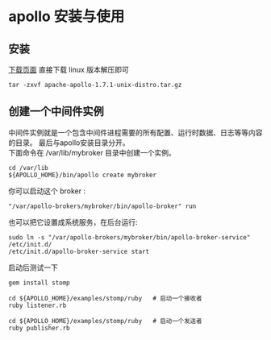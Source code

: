 # apollo 安装与使用

## 安装
[下载页面][1] 直接下载 linux 版本解压即可

	tar -zxvf apache-apollo-1.7.1-unix-distro.tar.gz

## 创建一个中间件实例

中间件实例就是一个包含中间件进程需要的所有配置、运行时数据、日志等等内容的目录。 最后与apollo安装目录分开。  
下面命令在  /var/lib/mybroker 目录中创建一个实例。

	cd /var/lib
	${APOLLO_HOME}/bin/apollo create mybroker

你可以启动这个 broker :

    "/var/apollo-brokers/mybroker/bin/apollo-broker" run

也可以把它设置成系统服务，在后台运行:

    sudo ln -s "/var/apollo-brokers/mybroker/bin/apollo-broker-service" /etc/init.d/
    /etc/init.d/apollo-broker-service start
启动后测试一下

	gem install stomp

	cd ${APOLLO_HOME}/examples/stomp/ruby   # 启动一个接收者
	ruby listener.rb

	cd ${APOLLO_HOME}/examples/stomp/ruby   # 启动一个发送者
	ruby publisher.rb



[1]: http://activemq.apache.org/apollo/download.html